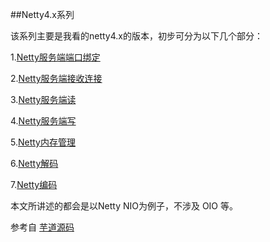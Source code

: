 ##Netty4.x系列

该系列主要是我看的netty4.x的版本，初步可分为以下几个部分：

1.[Netty服务端端口绑定](./serverbind.md)

2.[Netty服务端接收连接](./nettyAccept.md)

3.[Netty服务端读](./nettyRead.md)

4.[Netty服务端写](./nettyWrite.md)

5.[Netty内存管理](./nettyMemory.md)

6.[Netty解码](./nettyDecode.md)

7.[Netty编码](./nettyCode.md)

本文所讲述的都会是以Netty NIO为例子，不涉及 OIO 等。

参考自 [芋道源码](http://svip.iocoder.cn/categories/Netty/)